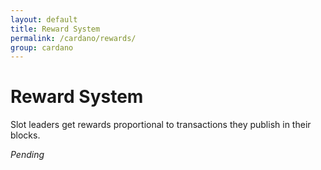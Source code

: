 ```yaml
---
layout: default
title: Reward System
permalink: /cardano/rewards/
group: cardano
---
```

[//]: # (Reviewed at e74b95fd7e04b43c03198dbed0f8599d53df5235)

# Reward System

Slot leaders get rewards proportional to transactions they publish in
their blocks.

_Pending_
